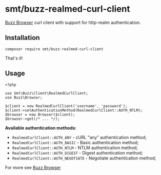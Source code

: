 smt/buzz-realmed-curl-client
============================

[Buzz Browser](http://github.com/kriswallsmith/buzz) curl client with support for http-realm authentication.

Installation
------------

    composer require smt/buzz-realmed-curl-client
    
That's it!

Usage
-----

    <?php
    
    use Smt\Buzz\Client\RealmedCurlClient;
    use Buzz\Browser;
    
    $client = new RealmedCurlClient('username', 'password');
    $client->setAuthenticationMethod(RealmedCurlClient::AUTH_NTLM);
    $browser = new Browser($client);
    $browser->get(/* ... */);
    
**Available authentication methods:**

 - `RealmedCurlClient::AUTH_ANY` - cURL "any" authentication method;
 - `RealmedCurlClient::AUTH_BASIC` - Basic authentication method;
 - `RealmedCurlClient::AUTH_NTLM` - NTLM authentication method;
 - `RealmedCurlClient::AUTH_DIGEST` - Digest authentication method;
 - `RealmedCurlClient::AUTH_NEGOTIATE` - Negotiate authentication method;
 
For more see [Buzz Browser](http://github.com/kriswallsmith/buzz)